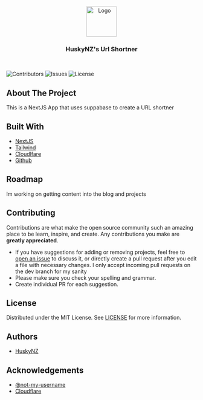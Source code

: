<br/>
<p align="center">
  <a href="https://github.com/HuskyNZ/10">
    <img src="https://serv.hnz.li/logo/default.png" alt="Logo" width="80" height="80">
  </a>

  <h3 align="center">HuskyNZ's Url Shortner</h3>
  <br>

</p>

![Contributors](https://img.shields.io/github/contributors/HuskyNZ/url-shortner?color=dark-green) ![Issues](https://img.shields.io/github/issues/HuskyNZ/url-shortner) ![License](https://img.shields.io/github/license/HuskyNZ/url-shortner)

## About The Project

This is a NextJS App that uses suppabase to create a URL shortner

## Built With

- [NextJS](https://nextjs.org/)
- [Tailwind](https://tailwindcss.com/)
- [Cloudlfare](https://www.cloudflare.com/)
- [Github](https://github.com/)

## Roadmap

Im working on getting content into the blog and projects

## Contributing

Contributions are what make the open source community such an amazing place to be learn, inspire, and create. Any contributions you make are **greatly appreciated**.

- If you have suggestions for adding or removing projects, feel free to [open an issue](https://github.com/huskynz/10/issues/new) to discuss it, or directly create a pull request after you edit a file with necessary changes. I only accept incoming pull requests on the dev branch for my sanity
- Please make sure you check your spelling and grammar.
- Create individual PR for each suggestion.

## License

Distributed under the MIT License. See [LICENSE](https://github.com/huskynz/10/blob/master/LICENSE) for more information.

## Authors

- [HuskyNZ](https://www.husky.nz)

## Acknowledgements
- [@not-my-username](https://github.com/not-my-username)
- [Cloudflare](https://cloudflare.com)

